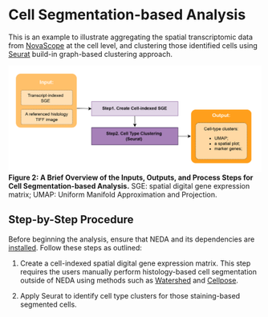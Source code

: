 # Cell Segmentation-based Analysis

This is an example to illustrate aggregating the spatial transcriptomic data from [NovaScope](https://github.com/seqscope/NovaScope/tree/main) at the cell level, and clustering those identified cells using [Seurat](https://satijalab.org/seurat/) build-in graph-based clustering approach. 

![overview_brief](./SC_overview.png)
**Figure 2: A Brief Overview of the Inputs, Outputs, and Process Steps for Cell Segmentation-based Analysis.** SGE: spatial digital gene expression matrix; UMAP: Uniform Manifold Approximation and Projection.

## Step-by-Step Procedure

Before beginning the analysis, ensure that NEDA and its dependencies are [installed](../../installation/installation.md). Follow these steps as outlined:

1. Create a cell-indexed spatial digital gene expression matrix. This step requires the users manually perform histology-based cell segmentation outside of NEDA using methods such as [Watershed](https://imagej.net/imaging/watershed) and [Cellpose](https://github.com/MouseLand/cellpose). 

2. Apply Seurat to identify cell type clusters for those staining-based segmented cells.
